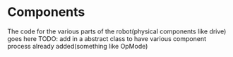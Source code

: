 # Components
The code for the various parts of the robot(physical components like drive) goes here
TODO: add in a abstract class to have various component process already added(something like OpMode)